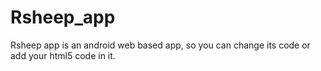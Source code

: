 # Rsheep_app
Rsheep app is an android web based app, so you can change its code or add your html5 code in it.
